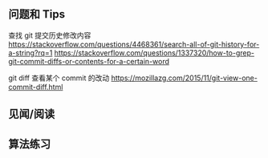 



## 问题和 Tips


查找 git 提交历史修改内容
https://stackoverflow.com/questions/4468361/search-all-of-git-history-for-a-string?rq=1
https://stackoverflow.com/questions/1337320/how-to-grep-git-commit-diffs-or-contents-for-a-certain-word

git diff 查看某个 commit 的改动
https://mozillazg.com/2015/11/git-view-one-commit-diff.html




## 见闻/阅读




## 算法练习
